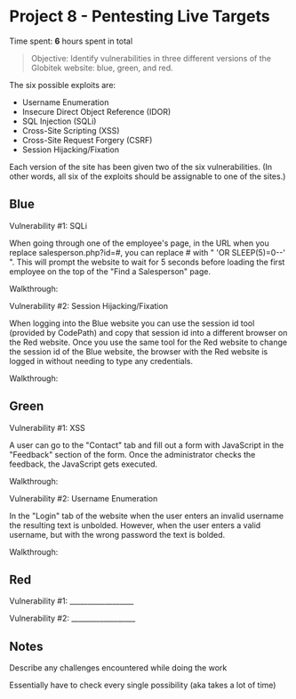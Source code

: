# Project 8 - Pentesting Live Targets

Time spent: **6** hours spent in total

> Objective: Identify vulnerabilities in three different versions of the Globitek website: blue, green, and red.

The six possible exploits are:
* Username Enumeration
* Insecure Direct Object Reference (IDOR)
* SQL Injection (SQLi)
* Cross-Site Scripting (XSS)
* Cross-Site Request Forgery (CSRF)
* Session Hijacking/Fixation

Each version of the site has been given two of the six vulnerabilities. (In other words, all six of the exploits should be assignable to one of the sites.)

## Blue

Vulnerability #1: SQLi

When going through one of the employee's page, in the URL when you replace salesperson.php?id=#, you can replace # with " 'OR SLEEP(5)=0--' ". This will prompt the website to wait for 5 seconds before loading the first employee on the top of the "Find a Salesperson" page.

Walkthrough: 

Vulnerability #2: Session Hijacking/Fixation

When logging into the Blue website you can use the session id tool (provided by CodePath) and copy that session id into a different browser on the Red website. Once you use the same tool for the Red website to change the session id of the Blue website, the browser with the Red website is logged in without needing to type any credentials.

Walkthrough:

## Green

Vulnerability #1: XSS

A user can go to the "Contact" tab and fill out a form with JavaScript in the "Feedback" section of the form. Once the administrator checks the feedback, the JavaScript gets executed.

Walkthrough:

Vulnerability #2: Username Enumeration

In the "Login" tab of the website when the user enters an invalid username the resulting text is unbolded. However, when the user enters a valid username, but with the wrong password the text is bolded.

Walkthrough:

## Red

Vulnerability #1: __________________

Vulnerability #2: __________________


## Notes

Describe any challenges encountered while doing the work

Essentially have to check every single possibility (aka takes a lot of time)
